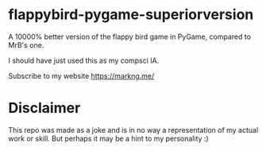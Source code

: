 # flappybird-pygame-superiorversion
A 10000% better version of the flappy bird game in PyGame, compared to MrB's one.

I should have just used this as my compsci IA.

Subscribe to my website https://markng.me/

# Disclaimer
This repo was made as a joke and is in no way a representation of my actual work or skill. But perhaps it may be a hint to my personality :)
